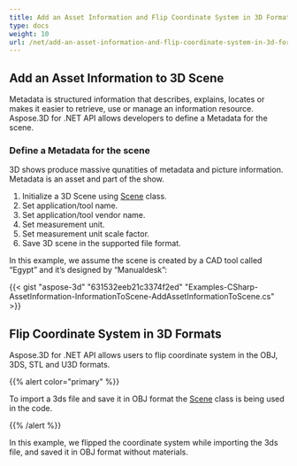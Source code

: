 ```yaml
---
title: Add an Asset Information and Flip Coordinate System in 3D Formats
type: docs
weight: 10
url: /net/add-an-asset-information-and-flip-coordinate-system-in-3d-formats/
---
```


## **Add an Asset Information to 3D Scene**
Metadata is structured information that describes, explains, locates or makes it easier to retrieve, use or manage an information resource. Aspose.3D for .NET API allows developers to define a Metadata for the scene.
### **Define a Metadata for the scene**
3D shows produce massive qunatities of metadata and picture information. Metadata is an asset and part of the show.

1. Initialize a 3D Scene using [Scene]() class.
1. Set application/tool name.
1. Set application/tool vendor name.
1. Set measurement unit.
1. Set measurement unit scale factor.
1. Save 3D scene in the supported file format.

In this example, we assume the scene is created by a CAD tool called “Egypt” and it’s designed by “Manualdesk”:

{{< gist "aspose-3d" "631532eeb21c3374f2ed" "Examples-CSharp-AssetInformation-InformationToScene-AddAssetInformationToScene.cs" >}}
## **Flip Coordinate System in 3D Formats**
Aspose.3D for .NET API allows users to flip coordinate system in the OBJ, 3DS, STL and U3D formats.

{{% alert color="primary" %}} 

To import a 3ds file and save it in OBJ format the [Scene](http://www.aspose.com/api/net/3d/T_Aspose_ThreeD_Scene) class is being used in the code.

{{% /alert %}} 

In this example, we flipped the coordinate system while importing the 3ds file, and saved it in OBJ format without materials.
